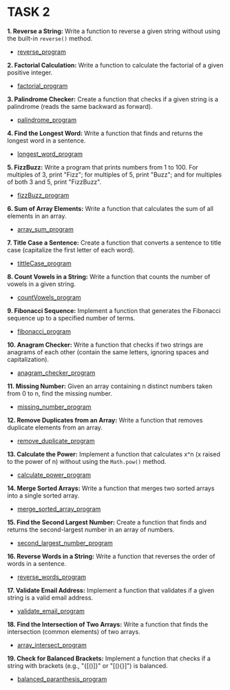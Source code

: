 # TASK 2

**1. Reverse a String:**
Write a function to reverse a given string without using the built-in `reverse()` method.

- [reverse_program](./1.string_reverse.js)

**2. Factorial Calculation:**
Write a function to calculate the factorial of a given positive integer.

- [factorial_program](./2.factorial.js)

**3. Palindrome Checker:**
Create a function that checks if a given string is a palindrome (reads the same backward as forward).

- [palindrome_program](./3.palindrome.js)

**4. Find the Longest Word:**
Write a function that finds and returns the longest word in a sentence.

- [longest_word_program](./4.longest_word.js)

**5. FizzBuzz:**
Write a program that prints numbers from 1 to 100. For multiples of 3, print "Fizz"; for multiples of 5, print "Buzz"; and for multiples of both 3 and 5, print "FizzBuzz".

- [fizzBuzz_program](./5.fizzBuzz.js)

**6. Sum of Array Elements:**
Write a function that calculates the sum of all elements in an array.

- [array_sum_program](./6.arraySum.js)

**7. Title Case a Sentence:**
Create a function that converts a sentence to title case (capitalize the first letter of each word).

- [tittleCase_program](./7.titleCase.js)

**8. Count Vowels in a String:**
Write a function that counts the number of vowels in a given string.

- [countVowels_program](./8.countVowels.js)

**9. Fibonacci Sequence:**
Implement a function that generates the Fibonacci sequence up to a specified number of terms.

- [fibonacci_program](./9.fibonacci.js)

**10. Anagram Checker:**
Write a function that checks if two strings are anagrams of each other (contain the same letters, ignoring spaces and capitalization).

- [anagram_checker_program](./10.anagramChecker.js)

**11. Missing Number:**
Given an array containing n distinct numbers taken from 0 to n, find the missing number.

- [missing_number_program](./11.missingNumber.js)

**12. Remove Duplicates from an Array:**
Write a function that removes duplicate elements from an array.

- [remove_duplicate_program](./12.removeDuplicate.js)

**13. Calculate the Power:**
Implement a function that calculates x^n (x raised to the power of n) without using the `Math.pow()` method.

- [calculate_power_program](./13.calculatePower.js)

**14. Merge Sorted Arrays:**
Write a function that merges two sorted arrays into a single sorted array.

- [merge_sorted_array_program](./14.mergeSorted.js)

**15. Find the Second Largest Number:**
Create a function that finds and returns the second-largest number in an array of numbers.

- [second_largest_number_program](./15.secondLargest.js)

**16. Reverse Words in a String:**
Write a function that reverses the order of words in a sentence.

- [reverse_words_program](./16.reverseWords.js)

**17. Validate Email Address:**
Implement a function that validates if a given string is a valid email address.

- [validate_email_program](./17.validateEmail.js)

**18. Find the Intersection of Two Arrays:**
Write a function that finds the intersection (common elements) of two arrays.

- [array_intersect_program](./18.arrayIntersect.js)

**19. Check for Balanced Brackets:**
Implement a function that checks if a string with brackets (e.g., "{[()]}" or "[(){}]") is balanced.

- [balanced_paranthesis_program](./19.balancedParanthesis.js)
